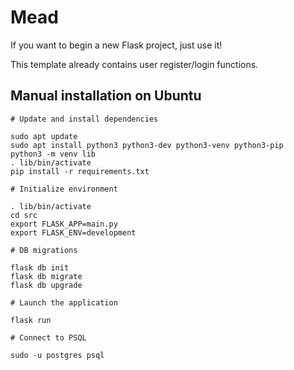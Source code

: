 # Mead

If you want to begin a new Flask project, just use it!

This template already contains user register/login functions.

## Manual installation on Ubuntu

```
# Update and install dependencies

sudo apt update
sudo apt install python3 python3-dev python3-venv python3-pip
python3 -m venv lib
. lib/bin/activate
pip install -r requirements.txt

# Initialize environment

. lib/bin/activate
cd src
export FLASK_APP=main.py
export FLASK_ENV=development

# DB migrations

flask db init
flask db migrate
flask db upgrade

# Launch the application

flask run

# Connect to PSQL

sudo -u postgres psql
```
